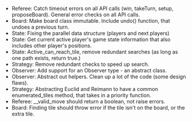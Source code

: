 * Referee: Catch timeout errors on all API calls (win, takeTurn, setup, proposeBoard). General error checks on all API calls.
* Board: Make board class immutable. Include undo() function, that undoes a previous turn.
* State: Fixing the parallel data structure (players and next players)
* State: Get current active player's game state information that also includes other player's positions.
* State: Active_can_reach_tile, remove redundant searches (as long as one path exists, return true.)
* Strategy: Remove redundant checks to speed up search.
* Observer: Add support for an Observer type - an abstract class.
* Observer: Abstract out helpers. Clean up a lot of the code (some design flaws).
* Strategy: Abstracting Euclid and Reimann to have a common enumerated_tiles method, that takes in a priority function.
* Referee: __valid_move should return a boolean, not raise errors.
* Board: Finding tile should throw error if the tile isn't on the board, or the extra tile.